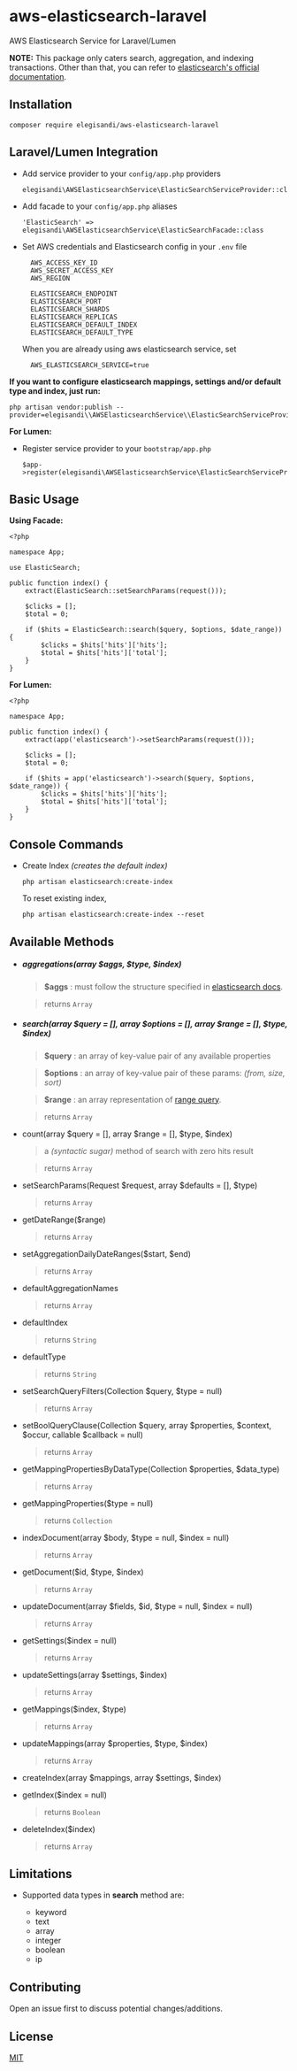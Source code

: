 # aws-elasticsearch-laravel
AWS Elasticsearch Service for Laravel/Lumen

**NOTE:** This package only caters search, aggregation, and indexing transactions. Other than that, you can refer to [elasticsearch's official documentation](https://www.elastic.co/guide/en/elasticsearch/client/php-api/index.html).

## Installation

    composer require elegisandi/aws-elasticsearch-laravel

## Laravel/Lumen Integration

- Add service provider to your `config/app.php` providers

      elegisandi\AWSElasticsearchService\ElasticSearchServiceProvider::class

- Add facade to your `config/app.php` aliases

      'ElasticSearch' => elegisandi\AWSElasticsearchService\ElasticSearchFacade::class
      
- Set AWS credentials and Elasticsearch config in your `.env` file

        AWS_ACCESS_KEY_ID
        AWS_SECRET_ACCESS_KEY
        AWS_REGION

        ELASTICSEARCH_ENDPOINT
        ELASTICSEARCH_PORT
        ELASTICSEARCH_SHARDS
        ELASTICSEARCH_REPLICAS
        ELASTICSEARCH_DEFAULT_INDEX
        ELASTICSEARCH_DEFAULT_TYPE

    When you are already using aws elasticsearch service, set

        AWS_ELASTICSEARCH_SERVICE=true
        
**If you want to configure elasticsearch mappings, settings and/or default type and index, just run:**

    php artisan vendor:publish --provider=elegisandi\\AWSElasticsearchService\\ElasticSearchServiceProvider

**For Lumen:**

- Register service provider to your `bootstrap/app.php`

      $app->register(elegisandi\AWSElasticsearchService\ElasticSearchServiceProvider::class);      

## Basic Usage
    
**Using Facade:**

    <?php
        
    namespace App;
    
    use ElasticSearch;
    
    public function index() {
        extract(ElasticSearch::setSearchParams(request()));

        $clicks = [];
        $total = 0;

        if ($hits = ElasticSearch::search($query, $options, $date_range)) {
            $clicks = $hits['hits']['hits'];
            $total = $hits['hits']['total'];
        }
    }
    
**For Lumen:**

    <?php
            
    namespace App;
    
    public function index() {
        extract(app('elasticsearch')->setSearchParams(request()));

        $clicks = [];
        $total = 0;

        if ($hits = app('elasticsearch')->search($query, $options, $date_range)) {
            $clicks = $hits['hits']['hits'];
            $total = $hits['hits']['total'];
        }
    }

## Console Commands

* Create Index _(creates the default index)_

    `php artisan elasticsearch:create-index`

    To reset existing index,

    `php artisan elasticsearch:create-index --reset`


## Available Methods

* ##### aggregations(array $aggs, $type, $index)

    > **$aggs** : must follow the structure specified in [elasticsearch docs](https://www.elastic.co/guide/en/elasticsearch/reference/current/search-aggregations.html).

    > returns `Array`

* ##### search(array $query = [], array $options = [], array $range = [], $type, $index)

    > **$query** : an array of key-value pair of any available properties

    > **$options** : an array of key-value pair of these params: _(from, size, sort)_

    > **$range** : an array representation of [range query](https://www.elastic.co/guide/en/elasticsearch/reference/current/query-dsl-range-query.html).

    > returns `Array`

* count(array $query = [], array $range = [], $type, $index)

    > a _(syntactic sugar)_ method of search with zero hits result

    > returns `Array`

* setSearchParams(Request $request, array $defaults = [], $type)

    > returns `Array`

* getDateRange($range)

    > returns `Array`
    
* setAggregationDailyDateRanges($start, $end)

    > returns `Array`

* defaultAggregationNames

    > returns `Array`

* defaultIndex

    > returns `String`

* defaultType

    > returns `String`

* setSearchQueryFilters(Collection $query, $type = null)

    > returns `Array`

* setBoolQueryClause(Collection $query, array $properties, $context, $occur, callable $callback = null)

    > returns `Array`

* getMappingPropertiesByDataType(Collection $properties, $data_type)

    > returns `Array`

* getMappingProperties($type = null)

    > returns `Collection`

* indexDocument(array $body, $type = null, $index = null)

    > returns `Array`

* getDocument($id, $type, $index)

    > returns `Array`

* updateDocument(array $fields, $id, $type = null, $index = null)

    > returns `Array`

* getSettings($index = null)

    > returns `Array`

* updateSettings(array $settings, $index)

    > returns `Array`

* getMappings($index, $type)

    > returns `Array`

* updateMappings(array $properties, $type, $index)

    > returns `Array`

* createIndex(array $mappings, array $settings, $index)

* getIndex($index = null)

    > returns `Boolean`

* deleteIndex($index)

    > returns `Array`

## Limitations

- Supported data types in **search** method are:

    - keyword
    - text
    - array
    - integer
    - boolean
    - ip

## Contributing

Open an issue first to discuss potential changes/additions.

## License

[MIT](https://github.com/elegisandi/aws-elastic-search-laravel/blob/master/LICENSE)
